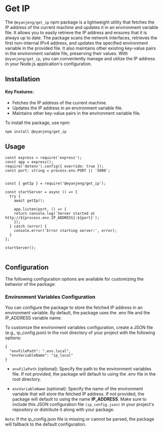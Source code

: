 # Get IP

The `@eyanjeng/get_ip` npm package is a lightweight utility that fetches the IP address of the current machine and updates it in an environment variable file. It allows you to easily retrieve the IP address and ensures that it is always up to date. The package scans the network interfaces, retrieves the first non-internal IPv4 address, and updates the specified environment variable in the provided file. It also maintains other existing key-value pairs in the environment variable file, preserving their values. With `@eyanjeng/get_ip`, you can conveniently manage and utilize the IP address in your Node.js application's configuration.
## Installation

#### Key Features:

- Fetches the IP address of the current machine.
- Updates the IP address in an environment variable file.
- Maintains other key-value pairs in the environment variable file.

To install the package, use npm:

```shell
npm install @eyanjeng/get_ip
```

## Usage

```shell
const express = require('express');
const app = express();
require('dotenv').config({ override: true });
const port: string = process.env.PORT || '5000';


const { getIp } = require('@eyanjeng/get_ip');

const startServer = async () => {
  try {
    await getIp();

    app.listen(port, () => {
    return console.log(`Server started at http://${process.env.IP_ADDRESS}:${port}`);
    });
  } catch (error) {
    console.error('Error starting server:', error);
  }
};

startServer();


```
## Configuration
The following configuration options are available for customizing the behavior of the package:

### Environment Variables Configuration
You can configure the package to store the fetched IP address in an environment variable. By default, the package uses the .env file and the IP_ADDRESS variable name.

To customize the environment variables configuration, create a JSON file (e.g., ip_config.json) in the root directory of your project with the following options:

````shell
{
  "envFilePath": ".env.local",
  "envVariableName": "ip_local"
}
````

- `envFilePath` (optional): Specify the path to the environment variables file. If not provided, the package will default to using the .env file in the root directory.

- `envVariableName` (optional): Specify the name of the environment variable that will store the fetched IP address. If not provided, the package will default to using the name **IP_ADDRESS**.
Make sure to include this JSON configuration file `(ip_config.json)` in your project's repository or distribute it along with your package.

`Note`: If the ip_config.json file is missing or cannot be parsed, the package will fallback to the default configuration.

